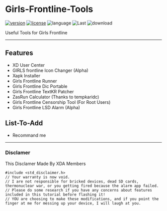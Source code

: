 # Girls-Frontline-Tools
[![version](https://img.shields.io/github/v/release/choiman1559/Girls-Frontline-Tools?include_prereleases)](https://semver.org)
[![license](https://img.shields.io/badge/License-LGPL--3.0-green.svg?logo=gnu)](https://www.gnu.org/licenses/lgpl-3.0.html)
![language](https://img.shields.io/badge/Language-Java-green?logo=java) 
![Last](https://img.shields.io/github/last-commit/choiman1559/Girls-Frontline-Tools)
![download](https://img.shields.io/github/downloads/choiman1559/Girls-Frontline-Tools/total) 

Useful Tools for Girls Frontline

--------------------------

## Features
 - XD User Center
 - GIRLS frontline Icon Changer (Alpha)
 - Xapk Installer
 - Girls Frontline Runner
 - Girls Frontline Dic Portable
 - Girls Frontline TextKR Patcher
 - ZasRun Calculator
(Thanks to tempkaridc)
 - Girls Frontline Censorship Tool
(For Root Users)
 - Girls Frontline LSD Alarm (Alpha)

## List-To-Add
 - Recommand me

---------------------------

### Disclamer
This Disclamer Made By XDA Members

    #include <std_disclaimer.h> 
    // Your warranty is now void.
    // I are not responsible for bricked devices, dead SD cards, thermonuclear war, or you getting fired because the alarm app failed. 
    // Please do some research if you have any concerns about features included in this tutorial before flashing it! 
    // YOU are choosing to make these modifications, and if you point the finger at me for messing up your device, I will laugh at you.
